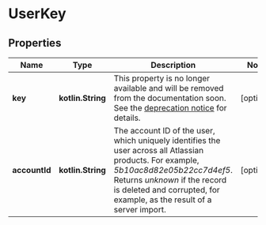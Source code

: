 
# UserKey

## Properties
Name | Type | Description | Notes
------------ | ------------- | ------------- | -------------
**key** | **kotlin.String** | This property is no longer available and will be removed from the documentation soon. See the [deprecation notice](https://developer.atlassian.com/cloud/jira/platform/deprecation-notice-user-privacy-api-migration-guide/) for details. |  [optional]
**accountId** | **kotlin.String** | The account ID of the user, which uniquely identifies the user across all Atlassian products. For example, *5b10ac8d82e05b22cc7d4ef5*. Returns *unknown* if the record is deleted and corrupted, for example, as the result of a server import. |  [optional]



